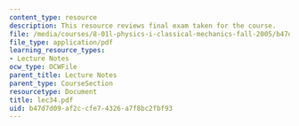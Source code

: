 ```yaml
---
content_type: resource
description: This resource reviews final exam taken for the course.
file: /media/courses/8-01l-physics-i-classical-mechanics-fall-2005/b47d7d09af2ccfe74326a7f8bc2fbf93_lec34.pdf
file_type: application/pdf
learning_resource_types:
- Lecture Notes
ocw_type: OCWFile
parent_title: Lecture Notes
parent_type: CourseSection
resourcetype: Document
title: lec34.pdf
uid: b47d7d09-af2c-cfe7-4326-a7f8bc2fbf93
---
```

